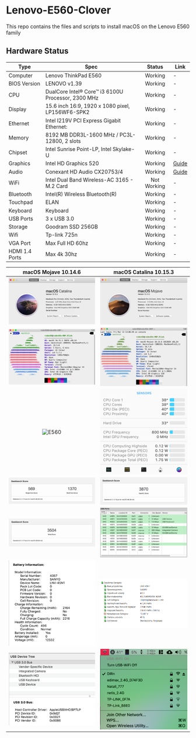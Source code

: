 # Lenovo-E560-Clover

This repo contains the files and scripts to install macOS on the Lenovo E560 family

## Hardware Status

Type | Spec | Status | Link
---------|---------|:----------:|----------
Computer		| Lenovo ThinkPad E560   | Working | -
BIOS Version	| LENOVO v1.39 | Working | -
CPU				| DualCore Intel® Core™ i3 6100U Processor, 2300 MHz | Working | -
Display		    | 15.6 inch 16:9, 1920 x 1080 pixel, LP156WF6-SPK2 | Working | -
Ethernet		| Intel I219V PCI Express Gigabit Ethernet: | Working | -
Memory		    | 8192 MB DDR3L-1600 MHz / PC3L-12800, 2 slots | Working | -
Chipset			| Intel Sunrise Point-LP, Intel Skylake-U | Working | -
Graphics		| Intel HD Graphics 520 | Working | [Guide](https://www.tonymacx86.com/threads/guide-intel-framebuffer-patching-using-whatevergreen.256490/)
Audio			| Conexant HD Audio CX20753/4 | Working | [Guide](https://github.com/acidanthera/AppleALC/wiki/Installation-and-usage)
WiFi			| Intel Dual Band Wireless-AC 3165 - M.2 Card | Not Working | -
Bluetooth		| Intel(R) Wireless Bluetooth(R) | Working | -
Touchpad		| ELAN | Working | -
Keyboard		| Keyboard |Working | -
USB Ports		| 3 x USB 3.0 | Working | -
Storage		    | Goodram SSD 256GB | Working | -
Wifi		    | Tp-link 725n | Working | -
VGA Port		| Max Full HD 60hz | Working | -
HDMI 1.4 Ports	| Max 4k 30hz | Working | -

macOS Mojave 10.14.6            |  macOS Catalina 10.15.3
:-------------------------:|:-------------------------:
![E560](screenshot/1.png)  |  ![E560](screenshot/2.png)
![E560](screenshot/3.png)  |  ![E560](screenshot/4.png)
![E560](screenshot/5.gif)  |  ![E560](screenshot/6.png)
![E560](screenshot/7.png)  |  ![E560](screenshot/8.png)
![E560](screenshot/9.png)  |  ![E560](screenshot/10.png)
![E560](screenshot/11.png)  |  ![E560](screenshot/12.png)
![E560](screenshot/13.png)  |  ![E560](screenshot/14.png)

